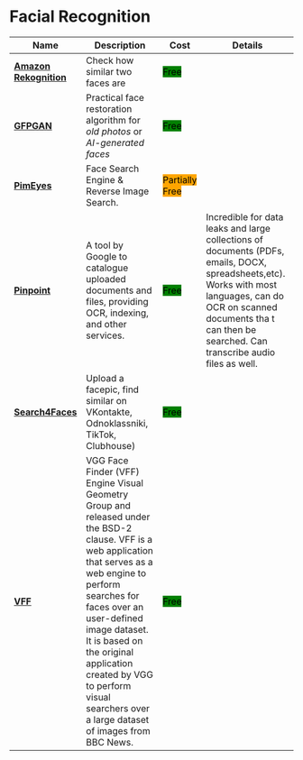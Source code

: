 # Facial Recognition

| Name | Description | Cost | Details |
| --- | --- | --- | --- |
| [**Amazon Rekognition**](https://aws.amazon.com/rekognition/) | Check how similar two faces are | <mark style="background-color:green;">Free</mark> |  |
| [**GFPGAN**](https://replicate.com/tencentarc/gfpgan) | Practical face restoration algorithm for *old photos* or *AI-generated faces* | <mark style="background-color:green;">Free</mark> |  |
| [**PimEyes**](https://pimeyes.com/en) | Face Search Engine & Reverse Image Search. | <mark style="background-color:orange;">Partially Free</mark> |  |
| [**Pinpoint**](https://journaliststudio.google.com/pinpoint/about) | A tool by Google to catalogue uploaded documents and files, providing OCR, indexing, and other services. | <mark style="background-color:green;">Free</mark> | Incredible for data leaks and large collections of documents (PDFs, emails, DOCX, spreadsheets,etc). Works with most languages, can do OCR on scanned documents tha t can then be searched. Can transcribe audio files as well. |
| [**Search4Faces**](https://search4faces.com) | Upload a facepic, find similar on VKontakte, Odnoklassniki, TikTok, Clubhouse) | <mark style="background-color:green;">Free</mark> |  |
| [**VFF**](https://www.robots.ox.ac.uk/~vgg/software/vff/) | VGG Face Finder (VFF) Engine  Visual Geometry Group and released under the BSD-2 clause. VFF is a web application that serves as a web engine to perform searches for faces over an user-defined image dataset. It is based on the original application created by VGG to perform visual searchers over a large dataset of images from BBC News. | <mark style="background-color:green;">Free</mark> |  |
